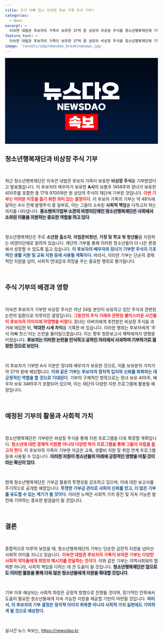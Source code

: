 ```yaml
---
title: 주식 아빠 찬스 이숙연 후보 가족 주식 기부!
categories:
  - News
excerpt: >
  이숙연 대법관 후보자의 가족이 보유한 37억 원 상당의 비상장 주식을 청소년행복재단에 기부하며, 주식 아빠 찬스 논란에 휩싸였습니다. 기부의 배경은 무엇일까요? 클릭해보세요!
feature_text: >
  이숙연 대법관 후보자의 가족이 보유한 37억 원 상당의 비상장 주식을 청소년행복재단에 기부하며, 주식 아빠 찬스 논란에 휩싸였습니다. 기부의 배경은 무엇일까요? 클릭해보세요!
image: '/assets/img/newsdao_breakingnews.jpg'
---
```


<p><img src="/assets/img/newsdao_breakingnews.jpg" alt="firstkoreanews 속보" /></p>

<h2 data-ke-size="size26">청소년행복재단과 비상장 주식 기부</h2>

<p data-ke-size="size16">&nbsp;</p>

<p data-ke-size="size16">최근 청소년행복재단은 이숙연 대법관 후보자 가족이 보유한 <b>비상장 주식</b>을 기부받았다고 발표했습니다. 이 후보자의 배우자가 보유한 <b>A사</b>의 보통주 1456주와 장녀가 보유한 400주를 포함한 총 17억 9700여만 원 상당의 주식이 재단에 기부된 것입니다. <b><span style="color: #ee2323;">이번 기부는 어려운 이웃을 돕기 위한 의미 있는 결정이다</span></b>. 이 후보자 가족의 기부는 약 48%에 달하는 A사 전체 발행주식 중 일부로, 이는 그들이 소속된 <b>사회적 책임</b>을 다하고자 하는 의지를 나타냅니다. <b><span style="background-color: #21538527;">중소벤처기업부 소관의 비영리단체인 청소년행복재단은 사회에서 소외된 이들을 지원하는 중요한 역할을 하고 있다</span></b>.</p>

<p data-ke-size="size16">&nbsp;</p>

<p data-ke-size="size16">청소년행복재단은 주로 <b>소년원 출소자</b>, <b>자립준비청년</b>, <b>가정 및 학교 밖 청년들</b>을 지원하는 비영리단체로 알려져 있습니다. 재단의 기부를 통해 이러한 청소년들이 더 나은 환경에서 성장할 수 있도록 돕고 있습니다. <b><span style="color: #1a5490;">이 후보자의 배우자와 장녀가 기부한 주식이 기초적인 생활 지원 및 교육 지원 등에 사용될 계획이다</span></b>. 따라서, 이러한 기부는 단순히 경제적인 지원을 넘어, 사회적 연대감과 희망을 주는 중요한 행위로 평가됩니다.</p>

<p data-ke-size="size16">&nbsp;</p>

<h2 data-ke-size="size26">주식 기부의 배경과 영향</h2>

<p data-ke-size="size16">&nbsp;</p>

<p data-ke-size="size16">이숙연 후보자가 기부한 비상장 주식은 지난 24일 본인이 보유하고 있던 주식과 관련된 논란의 일환으로 이루어진 결정입니다. <b><span style="color: #ee2323;">그동안의 주식 거래와 관련된 불미스러운 사건들이 후보자의 이미지에 악영향을 미쳤다</span></b>. 장녀는 아버지에게 추천받은 비상장 주식을 과거에 매입한 뒤, <b>막대한 시세 차익</b>을 기록한 바 있습니다. 이러한 행위는 후보자에게 '주식 아빠 찬스'라는 논란을 불러일으켰습니다. 이는 향후 청문보고서 채택에까지 영향을 미쳤습니다. <b><span style="background-color: #21538527;">후보자는 이러한 논란을 인식하고 공적인 자리에서 사과하며 기부하기로 결정한 것으로 보인다</span></b>.</p>

<p data-ke-size="size16">&nbsp;</p>

<p data-ke-size="size16">이 후보자가 기부한 A사 지분은 장녀와 배우자가 보유한 것으로, 이들 보유분의 가치가 약 37억 원에 해당합니다. <b><span style="color: #1a5490;">이와 같은 기부는 후보자의 정치적 입지와 신뢰를 회복하는 데 긍정적인 역할을 할 것으로 기대된다</span></b>. 기부의 구체적인 항목으로는 장녀 보유 400주, 배우자 보유 3465주가 포함되어 있으며, 이는 재단의 다양한 지원 프로그램에 활용될 예정입니다.</p>

<p data-ke-size="size16">&nbsp;</p>

<h2 data-ke-size="size26">예정된 기부의 활용과 사회적 가치</h2>

<p data-ke-size="size16">&nbsp;</p>

<p data-ke-size="size16">청소년행복재단은 기부받은 비상장 주식을 통해 지원 프로그램을 더욱 확장할 계획입니다. <b><span style="color: #ee2323;">청소년에 대한 경제적 지원뿐 아니라 다양한 복지 프로그램을 통해 그들의 자립을 돕고자 한다</span></b>. 이 후보자의 가족이 기부한 자금은 교육, 생활비 지원 및 취업 연계 프로그램 등에 사용될 수 있습니다. <b><span style="background-color: #21538527;">이러한 지원이 청소년들의 미래에 긍정적인 영향을 미칠 것이라는 확신이 있다</span></b>.</p>

<p data-ke-size="size16">&nbsp;</p>

<p data-ke-size="size16">현재 청소년행복재단은 기부금 활용의 투명성을 강조하고 있으며, 이에 대한 보고서를 주기적으로 공개할 예정입니다. <b><span style="color: #1a5490;">투명한 기부금 관리로 사회의 신뢰를 얻고, 더 많은 기부를 유도할 수 있는 계기가 될 것이다</span></b>. 이러한 노력은 사회적 가치 증진 및 지속 가능한 발전에 기여하는 중요한 발걸음이 될 것입니다.</p>

<p data-ke-size="size16">&nbsp;</p>

<h2 data-ke-size="size26">결론</h2>

<p data-ke-size="size16">&nbsp;</p>

<p data-ke-size="size16">종합적으로 미루어 보았을 때, 청소년행복재단의 기부는 단순한 금전적 지원을 넘어선 사회적 의미를 지니고 있습니다. <b><span style="color: #ee2323;">이숙연 대법관 후보자의 가족이 보여준 기부는 다양한 사회적 약자들에게 희망의 메시지를 전달하는 것이다</span></b>. 이와 같은 기부는 지역사회와의 협력뿐 아니라, 사회적 책임을 다하는 데 큰 도움이 될 것입니다. <b><span style="background-color: #21538527;">청소년행복재단은 앞으로도 이러한 활동을 통해 더욱 많은 청소년들에게 지원을 확대할 것입니다</span></b>.</p>

<p data-ke-size="size16">&nbsp;</p>

<p data-ke-size="size16">기부 이후 예상되는 사회적 파장은 긍정적 방향으로 진행될 것이며, 장기적인 안목에서 도움이 필요한 청소년들에게 지속 가능한 지원을 제공할 기반이 마련될 것입니다. <b><span style="color: #1a5490;">따라서, 이 후보자의 기부 결정은 정치적 이미지 회복뿐 아니라 사회적 가치 실현에도 기여하게 될 것으로 예상한다</span></b>.</p>

<p data-ke-size="size16">&nbsp;</p>
실시간 뉴스 속보는, <a href="https://newsdao.kr" rel="dofollow">https://newsdao.kr</a>


